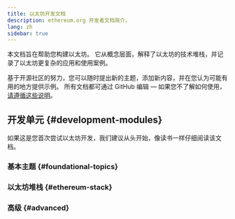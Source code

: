 ```yaml
---
title: 以太坊开发文档
description: ethereum.org 开发者文档简介。
lang: zh
sidebar: true
---
```


本文档旨在帮助您构建以太坊。 它从概念层面，解释了以太坊的技术堆栈，并记录了以太坊更复杂的应用和使用案例。

基于开源社区的努力，您可以随时提出新的主题，添加新内容，并在您认为可能有用的地方提供示例。 所有文档都可通过 GitHub 编辑 — 如果您不了解如何使用，[请遵循这些说明](https://github.com/ethereum/ethereum-org-website/tree/dev/docs/contributing/EDITING_MARKDOWN.md)。

## 开发单元 {#development-modules}

如果这是您首次尝试以太坊开发，我们建议从头开始，像读书一样仔细阅读该文档。

### 基本主题 {#foundational-topics}

<DeveloperDocsLinks headerId="foundational-topics" />

### 以太坊堆栈 {#ethereum-stack}

<DeveloperDocsLinks headerId="ethereum-stack" />

### 高级 {#advanced}

<DeveloperDocsLinks headerId="advanced" />
